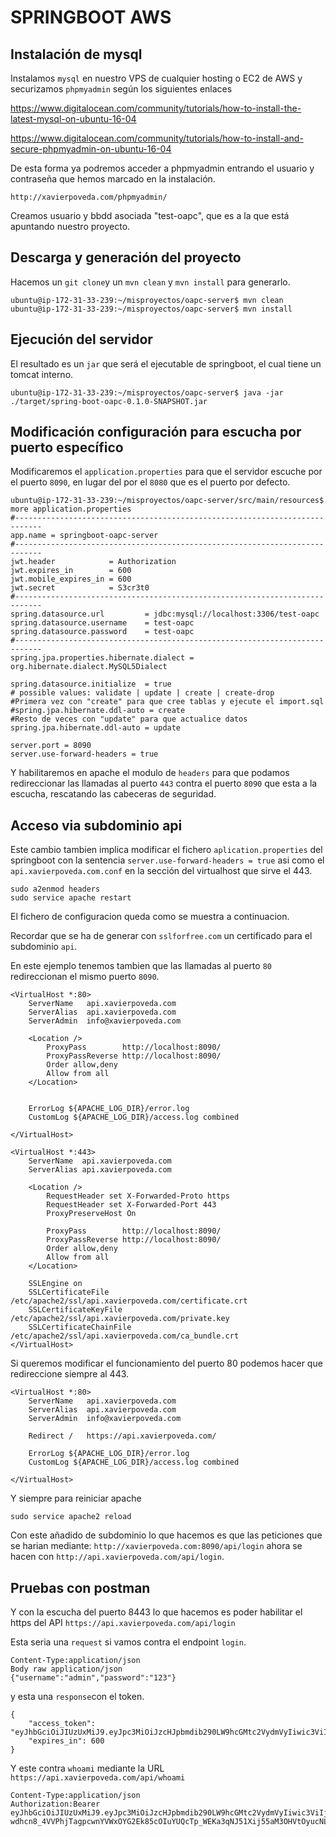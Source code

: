 SPRINGBOOT AWS
==============

Instalación de mysql
--------------------
Instalamos `mysql` en nuestro VPS de cualquier hosting o EC2 de AWS y securizamos `phpmyadmin` según los siguientes enlaces

https://www.digitalocean.com/community/tutorials/how-to-install-the-latest-mysql-on-ubuntu-16-04

https://www.digitalocean.com/community/tutorials/how-to-install-and-secure-phpmyadmin-on-ubuntu-16-04

De esta forma ya podremos acceder a phpmyadmin entrando el usuario y contraseña que hemos marcado en la instalación.
```
http://xavierpoveda.com/phpmyadmin/ 
```

Creamos usuario y bbdd asociada "test-oapc", que es a la que está apuntando nuestro proyecto.

Descarga y generación del proyecto
----------------------------------
Hacemos un `git clone`y un `mvn clean` y `mvn install` para generarlo.
```
ubuntu@ip-172-31-33-239:~/misproyectos/oapc-server$ mvn clean
ubuntu@ip-172-31-33-239:~/misproyectos/oapc-server$ mvn install
```

Ejecución del servidor
-----------------------
El resultado es un `jar` que será el ejecutable de springboot, el cual tiene un tomcat interno.

```
ubuntu@ip-172-31-33-239:~/misproyectos/oapc-server$ java -jar ./target/spring-boot-oapc-0.1.0-SNAPSHOT.jar
```

Modificación configuración para escucha por puerto específico
-------------------------------------------------------------
Modificaremos el `application.properties` para que el servidor escuche por el puerto `8090`, en lugar del por el `8080` que es el puerto por defecto.

```
ubuntu@ip-172-31-33-239:~/misproyectos/oapc-server/src/main/resources$ more application.properties
#----------------------------------------------------------------------------
app.name = springboot-oapc-server
#----------------------------------------------------------------------------
jwt.header            = Authorization
jwt.expires_in        = 600
jwt.mobile_expires_in = 600
jwt.secret            = S3cr3t0
#----------------------------------------------------------------------------
spring.datasource.url         = jdbc:mysql://localhost:3306/test-oapc
spring.datasource.username    = test-oapc
spring.datasource.password    = test-oapc
#----------------------------------------------------------------------------
spring.jpa.properties.hibernate.dialect = org.hibernate.dialect.MySQL5Dialect

spring.datasource.initialize  = true
# possible values: validate | update | create | create-drop
#Primera vez con "create" para que cree tablas y ejecute el import.sql
#spring.jpa.hibernate.ddl-auto = create
#Resto de veces con "update" para que actualice datos
spring.jpa.hibernate.ddl-auto = update

server.port = 8090
server.use-forward-headers = true
```

Y habilitaremos en apache el modulo de `headers` para que podamos redireccionar las llamadas al puerto `443` contra el puerto `8090` que esta a la escucha, rescatando las cabeceras de seguridad.

Acceso via subdominio api
-------------------------
Este cambio tambien implica modificar el fichero `aplication.properties` del springboot con la sentencia `server.use-forward-headers = true` asi como el `api.xavierpoveda.com.conf` en la sección del virtualhost que sirve el 443.

```
sudo a2enmod headers
sudo service apache restart
```

El fichero de configuracion queda como se muestra a continuacion.

Recordar que se ha de generar con `sslforfree.com` un certificado para el subdominio `api`.

En este ejemplo tenemos tambien que las llamadas al puerto `80` redireccionan el mismo puerto `8090`.
```
<VirtualHost *:80>
    ServerName   api.xavierpoveda.com
    ServerAlias  api.xavierpoveda.com
    ServerAdmin  info@xavierpoveda.com

    <Location />
        ProxyPass        http://localhost:8090/
        ProxyPassReverse http://localhost:8090/
        Order allow,deny
        Allow from all
    </Location>


    ErrorLog ${APACHE_LOG_DIR}/error.log
    CustomLog ${APACHE_LOG_DIR}/access.log combined

</VirtualHost>
```
```
<VirtualHost *:443>
    ServerName  api.xavierpoveda.com
    ServerAlias api.xavierpoveda.com

    <Location />
        RequestHeader set X-Forwarded-Proto https
        RequestHeader set X-Forwarded-Port 443
        ProxyPreserveHost On

        ProxyPass        http://localhost:8090/
        ProxyPassReverse http://localhost:8090/
        Order allow,deny
        Allow from all
    </Location>

    SSLEngine on
    SSLCertificateFile      /etc/apache2/ssl/api.xavierpoveda.com/certificate.crt
    SSLCertificateKeyFile   /etc/apache2/ssl/api.xavierpoveda.com/private.key
    SSLCertificateChainFile /etc/apache2/ssl/api.xavierpoveda.com/ca_bundle.crt
</VirtualHost>
```

Si queremos modificar el funcionamiento del puerto 80 podemos hacer que redireccione siempre al 443.
```
<VirtualHost *:80>
    ServerName   api.xavierpoveda.com
    ServerAlias  api.xavierpoveda.com
    ServerAdmin  info@xavierpoveda.com

    Redirect /   https://api.xavierpoveda.com/

    ErrorLog ${APACHE_LOG_DIR}/error.log
    CustomLog ${APACHE_LOG_DIR}/access.log combined

</VirtualHost>
```

Y siempre para reiniciar apache
```
sudo service apache2 reload
```


Con este añadido de subdominio lo que hacemos es que las peticiones que se harian mediante: `http://xavierpoveda.com:8090/api/login` ahora se hacen con `http://api.xavierpoveda.com/api/login`.

Pruebas con postman
-------------------

Y con la escucha del puerto 8443 lo que hacemos es poder habilitar el https del API `https://api.xavierpoveda.com/api/login`

Esta seria una `request` si vamos contra el endpoint `login`.
```
Content-Type:application/json
Body raw application/json
{"username":"admin","password":"123"}
```

y esta una `response`con el token.
```
{
    "access_token": "eyJhbGciOiJIUzUxMiJ9.eyJpc3MiOiJzcHJpbmdib290LW9hcGMtc2VydmVyIiwic3ViIjoiYWRtaW4iLCJhdWQiOiJ3ZWIiLCJpYXQiOjE1MjQ2NDk2NzYsImV4cCI6MTUyNDY1MDI3Nn0.Nu2ESXxrOJmIORJORkGQpc33VJI0j1JN5Q0FFOZkyXy1mE4nlpZPcOkjdTRUzSJZg4qv9RXdsSQExMGhNqW0Aw",
    "expires_in": 600
}
```

Y este contra `whoami` mediante la URL `https://api.xavierpoveda.com/api/whoami`
```
Content-Type:application/json
Authorization:Bearer eyJhbGciOiJIUzUxMiJ9.eyJpc3MiOiJzcHJpbmdib290LW9hcGMtc2VydmVyIiwic3ViIjoiYWRtaW4iLCJhdWQiOiJ3ZWIiLCJpYXQiOjE1MjQ2NDkzMTYsImV4cCI6MTUyNDY0OTkxNn0.ujZy-wdhcn8_4VVPhjTagpcwnYVWxOYG2Ek85cOIuYUQcTp_WEKa3qNJ51Xij55aM3OHVtOyucNLAWNSvIAbJA
```
